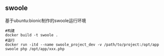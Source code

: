 ## swoole
基于ubuntu:bionic制作的swoole运行环境
```docker
#构建
docker build -t swoole .
#运行
docker run -itd --name swoole_project_dev -v /path/to/project:/opt/app swoole php /opt/app/xxx.php 
```